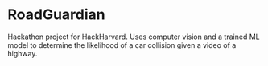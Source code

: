 # RoadGuardian
Hackathon project for HackHarvard. Uses computer vision and a trained ML model to determine the likelihood of a car collision given a video of a highway.
